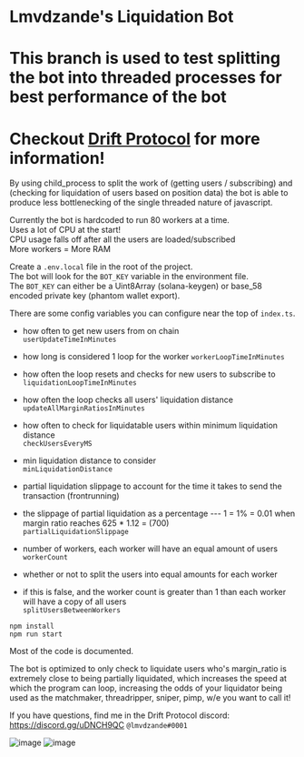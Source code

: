 # Lmvdzande's Liquidation Bot  
  
# This branch is used to test splitting the bot into threaded processes for best performance of the bot  

# Checkout [Drift Protocol](https://docs.drift.trade/) for more information!
  
By using child_process to split the work of (getting users / subscribing) and (checking for liquidation of users based on position data)  the bot is able to produce less bottlenecking of the single threaded nature of javascript.  

Currently the bot is hardcoded to run 80 workers at a time.  
Uses a lot of CPU at the start!  
CPU usage falls off after all the users are loaded/subscribed  
More workers = More RAM  

  
Create a `.env.local` file in the root of the project.  
The bot will look for the `BOT_KEY` variable in the environment file.  
The `BOT_KEY` can either be a Uint8Array (solana-keygen) or base_58 encoded private key (phantom wallet export).  

There are some config variables you can configure near the top of `index.ts`.  

- how often to get new users from on chain  
`userUpdateTimeInMinutes`  

- how long is considered 1 loop for the worker
`workerLoopTimeInMinutes`

- how often the loop resets and checks for new users to subscribe to  
`liquidationLoopTimeInMinutes`  
  
- how often the loop checks all users' liquidation distance  
`updateAllMarginRatiosInMinutes`  
  
- how often to check for liquidatable users within minimum liquidation distance  
`checkUsersEveryMS`  
  
- min liquidation distance to consider  
`minLiquidationDistance`  
  
  
- partial liquidation slippage to account for the time it takes to send the transaction (frontrunning)  
- the slippage of partial liquidation as a percentage --- 1 = 1% = 0.01 when margin ratio reaches 625 * 1.12 = (700)  
`partialLiquidationSlippage`  
  
- number of workers, each worker will have an equal amount of users  
`workerCount`  

- whether or not to split the users into equal amounts for each worker  
- if this is false, and the worker count is greater than 1 than each worker will have a copy of all users  
`splitUsersBetweenWorkers`  


```
npm install
npm run start
```

  

Most of the code is documented.  

The bot is optimized to only check to liquidate users who's margin_ratio is extremely close to being partially liquidated, which increases the speed at which the program can loop, increasing the odds of your liquidator being used as the matchmaker, threadripper, sniper, pimp, w/e you want to call it!

If you have questions, find me in the Drift Protocol discord: https://discord.gg/uDNCH9QC `@lmvdzande#0001`

![image](https://user-images.githubusercontent.com/2179775/147393973-71ee8d39-6935-4414-94c4-a5d20f135698.png)
![image](https://user-images.githubusercontent.com/2179775/147394054-b855484c-f086-4538-82ea-f9cfed6bbae0.png)



